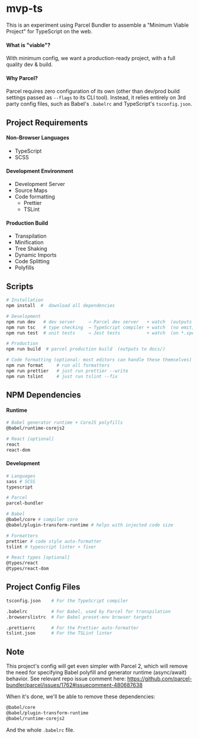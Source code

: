 # mvp-ts

This is an experiment using Parcel Bundler to assemble a "Minimum Viable Project" for TypeScript on the web.

#### What is "viable"?

With minimum config, we want a production-ready project, with a full quality dev & build.

#### Why Parcel?

Parcel requires zero configuration of its own (other than dev/prod build settings passed as `--flags` to its CLI tool). Instead, it relies entirely on 3rd party config files, such as Babel's `.babelrc` and TypeScript's `tsconfig.json`.

## Project Requirements

#### Non-Browser Languages

- TypeScript
- SCSS

#### Development Environment

- Development Server
- Source Maps
- Code formatting
  - Prettier
  - TSLint

#### Production Build

- Transpilation
- Minification
- Tree Shaking
- Dynamic Imports
- Code Splitting
- Polyfills

## Scripts

```sh
# Installation
npm install  #  download all dependencies

# Development
npm run dev   # dev server     → Parcel dev server   + watch  (outputs to dev/)
npm run tsc   # type checking  → TypeScript compiler + watch  (no emit, types only)
npm run test  # unit tests     → Jest tests          + watch  (on *.spec.ts files)

# Production
npm run build  # parcel production build  (outputs to docs/)

# Code formatting (optional: most editors can handle these themselves)
npm run format     # run all formatters
npm run prettier   # just run prettier --write
npm run tslint     # just run tslint --fix
```

## NPM Dependencies

#### Runtime

```sh
# Babel generator runtime + CoreJS polyfills
@babel/runtime-corejs2

# React [optional]
react
react-dom
```

#### Development

```sh
# Languages
sass # SCSS
typescript

# Parcel
parcel-bundler

# Babel
@babel/core # compiler core
@babel/plugin-transform-runtime # helps with injected code size

# Formatters
prettier # code style auto-formatter
tslint # typescript linter + fixer

# React types [optional]
@types/react
@types/react-dom
```

## Project Config Files

```sh
tsconfig.json    # For the TypeScript compiler

.babelrc         # For Babel, used by Parcel for transpilation
.browserslistrc  # For Babel preset-env browser targets

.prettierrc      # For the Prettier auto-formatter
tslint.json      # For the TSLint linter
```

## Note

This project's config will get even simpler with Parcel 2, which will remove the need for specifying Babel polyfill and generator runtime (async/await) behavior. See relevant repo issue comment here: https://github.com/parcel-bundler/parcel/issues/1762#issuecomment-480687638

When it's done, we'll be able to remove these dependencies:

```sh
@babel/core
@babel/plugin-transform-runtime
@babel/runtime-corejs2
```

And the whole `.babelrc` file.
